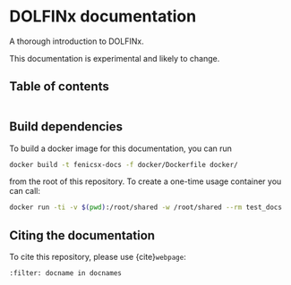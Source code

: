 # DOLFINx documentation
A thorough introduction to DOLFINx.

This documentation is experimental and likely to change.

## Table of contents
```{tableofcontents}
```


## Build dependencies
To build a docker image for this documentation, you can run
```bash
docker build -t fenicsx-docs -f docker/Dockerfile docker/
```
from the root of this repository.
To create a one-time usage container you can call:
```bash
docker run -ti -v $(pwd):/root/shared -w /root/shared --rm test_docs
```

## Citing the documentation
To cite this repository, please use {cite}`webpage`:
```{bibliography}
:filter: docname in docnames
```
